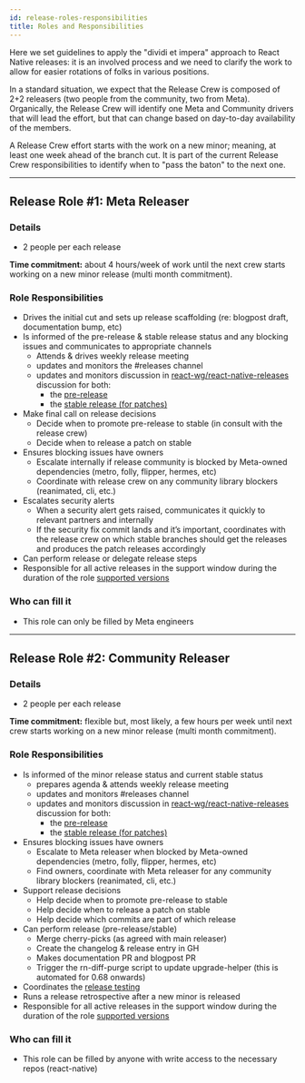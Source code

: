 ```yaml
---
id: release-roles-responsibilities
title: Roles and Responsibilities
---
```


Here we set guidelines to apply the "dividi et impera" approach to React Native releases: it is an involved process and we need to clarify the work to allow for easier rotations of folks in various positions.

In a standard situation, we expect that the Release Crew is composed of 2+2 releasers (two people from the community, two from Meta). Organically, the Release Crew will identify one Meta and Community drivers that will lead the effort, but that can change based on day-to-day availability of the members.

A Release Crew effort starts with the work on a new minor; meaning, at least one week ahead of the branch cut. It is part of the current Release Crew responsibilities to identify when to "pass the baton" to the next one.

---

## Release Role #1: Meta Releaser

### Details

- 2 people per each release

**Time commitment:** about 4 hours/week of work until the next crew starts working on a new minor release (multi month commitment).

### Role Responsibilities

- Drives the initial cut and sets up release scaffolding (re: blogpost draft, documentation bump, etc)
- Is informed of the pre-release & stable release status and any blocking issues and communicates to appropriate channels
  - Attends & drives weekly release meeting
  - updates and monitors the #releases channel
  - updates and monitors discussion in [react-wg/react-native-releases](https://github.com/reactwg/react-native-releases/discussions) discussion for both:
    - the [pre-release](https://github.com/reactwg/react-native-releases/discussions/categories/releases)
    - the [stable release (for patches)](https://github.com/reactwg/react-native-releases/discussions/categories/patches)
- Make final call on release decisions
  - Decide when to promote pre-release to stable (in consult with the release crew)
  - Decide when to release a patch on stable
- Ensures blocking issues have owners
  - Escalate internally if release community is blocked by Meta-owned dependencies (metro, folly, flipper, hermes, etc)
  - Coordinate with release crew on any community library blockers (reanimated, cli, etc.)
- Escalates security alerts
  - When a security alert gets raised, communicates it quickly to relevant partners and internally
  - If the security fix commit lands and it’s important, coordinates with the release crew on which stable branches should get the releases and produces the patch releases accordingly
- Can perform release or delegate release steps
- Responsible for all active releases in the support window during the duration of the role [supported versions](https://github.com/reactwg/react-native-releases#which-versions-are-currently-supported)

### Who can fill it

- This role can only be filled by Meta engineers

---

## Release Role #2: Community Releaser

### Details

- 2 people per each release

**Time commitment:** flexible but, most likely, a few hours per week until next crew starts working on a new minor release (multi month commitment).

### Role Responsibilities

- Is informed of the minor release status and current stable status
  - prepares agenda & attends weekly release meeting
  - updates and monitors #releases channel
  - updates and monitors discussion in [react-wg/react-native-releases](https://github.com/reactwg/react-native-releases/discussions) discussion for both:
    - the [pre-release](https://github.com/reactwg/react-native-releases/discussions/categories/releases)
    - the [stable release (for patches)](https://github.com/reactwg/react-native-releases/discussions/categories/patches)
- Ensures blocking issues have owners
  - Escalate to Meta releaser when blocked by Meta-owned dependencies (metro, folly, flipper, hermes, etc)
  - Find owners, coordinate with Meta releaser for any community library blockers (reanimated, cli, etc.)
- Support release decisions
  - Help decide when to promote pre-release to stable
  - Help decide when to release a patch on stable
  - Help decide which commits are part of which release
- Can perform release (pre-release/stable)
  - Merge cherry-picks (as agreed with main releaser)
  - Create the changelog & release entry in GH
  - Makes documentation PR and blogpost PR
  - Trigger the rn-diff-purge script to update upgrade-helper (this is automated for 0.68 onwards)
- Coordinates the [release testing](/contributing/release-testing)
- Runs a release retrospective after a new minor is released
- Responsible for all active releases in the support window during the duration of the role [supported versions](https://github.com/reactwg/react-native-releases#which-versions-are-currently-supported)

### Who can fill it

- This role can be filled by anyone with write access to the necessary repos (react-native)
